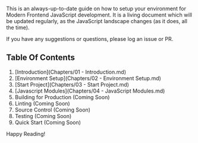 This is an always-up-to-date guide on how to setup your environment for Modern Frontend JavaScript development.  It is a living document which will be updated regularly, as the JavaScript landscape changes (as it does, all the time).

If you have any suggestions or questions, please log an issue or PR.

Table Of Contents
-----------------
1. [Introduction](Chapters/01 - Introduction.md)
2. [Environment Setup](Chapters/02 - Environment Setup.md)
3. [Start Project](Chapters/03 - Start Project.md)
4. [Javascript Modules](Chapters/04 - JavaScript Modules.md)
5. Building for Production (Coming Soon)
6. Linting (Coming Soon)
7. Source Control (Coming Soon)
8. Testing (Coming Soon)
9. Quick Start (Coming Soon)

Happy Reading!
